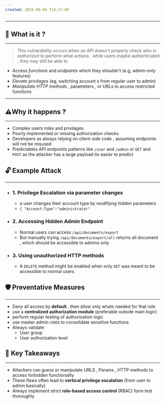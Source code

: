 ```yaml
---
created: 2025-08-04 T14:27:00
---
```

---


## 🤔 What is it ? 
---
> This vulnerability occurs when an API doesn't properly check who is *authorized* to perform what actions , while users maybe authenticated , they may still be able to 

 * Access *functions* and *endpoints* which they shouldn't (e.g, admin-only features)
 * *Elevate privilages* (eg, switching account s from regular user to admin)
 * *Manipulate HTTP methods* , parameters , or URLs to access restricted functions 

---

##  ⚠️Why it happens ? 
---
* Complex users roles and privilages
* Poorly implemented or missing authorization checks 
* Developers as always relying on client-side code , assuming endpoints will not be misused
* Predictables API endpoints patterns like `/user` and `/admin` or `GET` and `POST` as the attacker has a large payload its easier to predict 


## 🔓 Example Attack 
---
* ### 1. Privilege Escalation via parameter changes 
	* a user changes their account type by modifying hidden parameters 
	* `{ "Account:Type":"administrator"`

* ### 2. Accessing Hidden Admin Endpoint
	* Normal users can access `/api/documents/export`
	* But manually trying `/api/documents/export/all` returns all document , which should be accessible to admins only 

* ### 3. Using unauthorized HTTP methods 
	* A `DELETE` method might be enabled when only `GET` was meant to be accessible to normal users 


## 🛡️ Preventative Measures 
---
* Deny all access by **default** . then allow only whats needed for that role 
* use a **centralized authorization module** (preferable outside main logic)
* perform regular testing of authorization logic 
* use master admin roles to consolidate sensitive functions 
* Always validate 
	* User group
	* User authorization level 


## 🎯 Key Takeaways 
---
* Attackers can guess or manipulate URLS , Params , HTTP methods to access forbidden functionality
* These flaws often lead to **vertical privilege escalation** (from user to admin basically)
* Always implement strict **role-based access control** (RBAC) form test thoroughly
